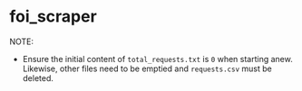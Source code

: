 # foi_scraper

NOTE:
- Ensure the initial content of `total_requests.txt` is `0` when starting anew. Likewise, other files need to be emptied and `requests.csv` must be deleted.
